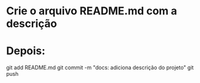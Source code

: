 # Crie o arquivo README.md com a descrição
# Depois:
git add README.md
git commit -m "docs: adiciona descrição do projeto"
git push
